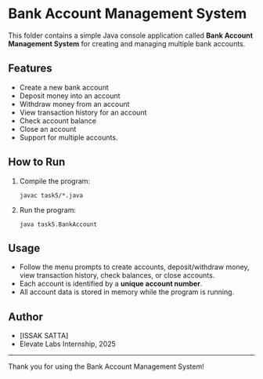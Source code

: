 # Bank Account Management System

This folder contains a simple Java console application called **Bank Account Management System** for creating and managing multiple bank accounts.

## Features

- Create a new bank account
- Deposit money into an account
- Withdraw money from an account
- View transaction history for an account
- Check account balance
- Close an account
- Support for multiple accounts.

## How to Run

1. Compile the program:
    ```
    javac task5/*.java
    ```
2. Run the program:
    ```
    java task5.BankAccount
    ```

## Usage

- Follow the menu prompts to create accounts, deposit/withdraw money, view transaction history, check balances, or close accounts.
- Each account is identified by a **unique account number**.
- All account data is stored in memory while the program is running.

## Author

- [ISSAK SATTA]
- Elevate Labs Internship, 2025

---

Thank you for using the Bank Account Management System!
